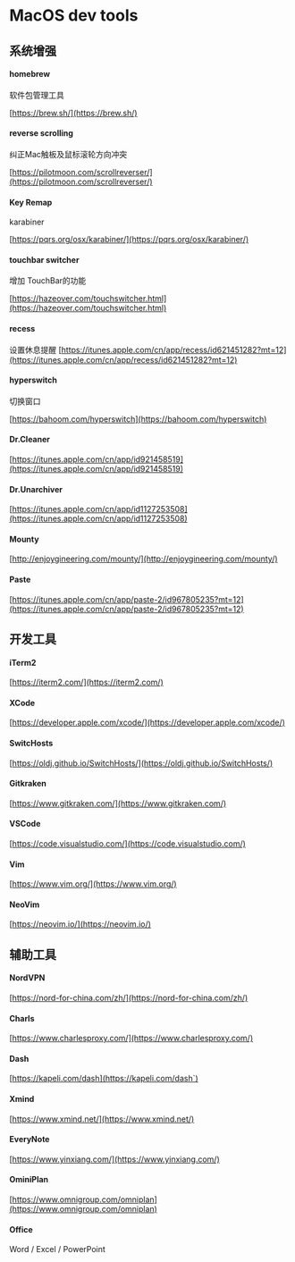 # MacOS dev tools

## 系统增强

#### homebrew 
软件包管理工具

[https://brew.sh/](https://brew.sh/)

#### reverse scrolling 
纠正Mac触板及鼠标滚轮方向冲突

[https://pilotmoon.com/scrollreverser/](https://pilotmoon.com/scrollreverser/)

#### Key Remap

karabiner

[https://pqrs.org/osx/karabiner/](https://pqrs.org/osx/karabiner/)

#### touchbar switcher

增加 TouchBar的功能

[https://hazeover.com/touchswitcher.html](https://hazeover.com/touchswitcher.html)

#### recess

设置休息提醒
[https://itunes.apple.com/cn/app/recess/id621451282?mt=12](https://itunes.apple.com/cn/app/recess/id621451282?mt=12)

#### hyperswitch

切换窗口

[https://bahoom.com/hyperswitch](https://bahoom.com/hyperswitch)

#### Dr.Cleaner

[https://itunes.apple.com/cn/app/id921458519](https://itunes.apple.com/cn/app/id921458519)

#### Dr.Unarchiver

[https://itunes.apple.com/cn/app/id1127253508](https://itunes.apple.com/cn/app/id1127253508)

#### Mounty

[http://enjoygineering.com/mounty/](http://enjoygineering.com/mounty/)

#### Paste
[https://itunes.apple.com/cn/app/paste-2/id967805235?mt=12](https://itunes.apple.com/cn/app/paste-2/id967805235?mt=12)

## 开发工具

#### iTerm2

[https://iterm2.com/](https://iterm2.com/)

#### XCode

[https://developer.apple.com/xcode/](https://developer.apple.com/xcode/)

#### SwitcHosts

[https://oldj.github.io/SwitchHosts/](https://oldj.github.io/SwitchHosts/)

#### Gitkraken

[https://www.gitkraken.com/](https://www.gitkraken.com/)

#### VSCode

[https://code.visualstudio.com/](https://code.visualstudio.com/)

#### Vim

[https://www.vim.org/](https://www.vim.org/)

#### NeoVim

[https://neovim.io/](https://neovim.io/)

## 辅助工具

#### NordVPN

[https://nord-for-china.com/zh/](https://nord-for-china.com/zh/)

#### Charls

[https://www.charlesproxy.com/](https://www.charlesproxy.com/)

#### Dash

[https://kapeli.com/dash](https://kapeli.com/dash`)

#### Xmind

[https://www.xmind.net/](https://www.xmind.net/)

#### EveryNote

[https://www.yinxiang.com/](https://www.yinxiang.com/)

#### OminiPlan

[https://www.omnigroup.com/omniplan](https://www.omnigroup.com/omniplan)

#### Office

Word / Excel / PowerPoint
